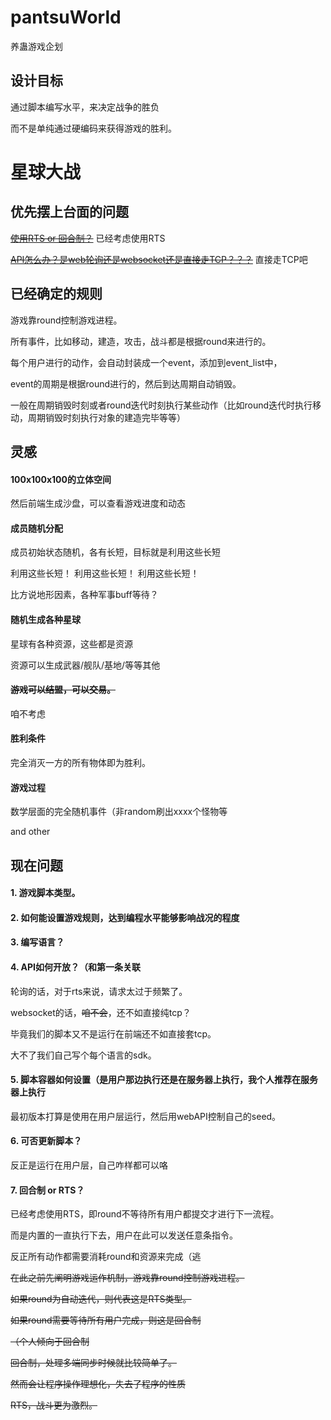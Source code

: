 # pantsuWorld
养蛊游戏企划
## 设计目标
通过脚本编写水平，来决定战争的胜负

而不是单纯通过硬编码来获得游戏的胜利。
# 星球大战
## 优先摆上台面的问题

<del>[使用RTS or 回合制？](#7-回合制-or-rts)</del> 已经考虑使用RTS

<del>[API怎么办？是web轮询还是websocket还是直接走TCP？？？](#4-api%E5%A6%82%E4%BD%95%E5%BC%80%E6%94%BE%E5%92%8C%E7%AC%AC%E4%B8%80%E6%9D%A1%E5%85%B3%E8%81%94)</del> 直接走TCP吧

## 已经确定的规则

游戏靠round控制游戏进程。

所有事件，比如移动，建造，攻击，战斗都是根据round来进行的。

每个用户进行的动作，会自动封装成一个event，添加到event_list中，

event的周期是根据round进行的，然后到达周期自动销毁。

一般在周期销毁时刻或者round迭代时刻执行某些动作（比如round迭代时执行移动，周期销毁时刻执行对象的建造完毕等等）


## 灵感
#### 100x100x100的立体空间

然后前端生成沙盘，可以查看游戏进度和动态

#### 成员随机分配

成员初始状态随机，各有长短，目标就是利用这些长短

利用这些长短！
利用这些长短！
利用这些长短！

比方说地形因素，各种军事buff等待？


#### 随机生成各种星球

星球有各种资源，这些都是资源

资源可以生成武器/舰队/基地/等等其他

#### <del>游戏可以结盟，可以交易。</del>

咱不考虑
#### 胜利条件

完全消灭一方的所有物体即为胜利。

#### 游戏过程
数学层面的完全随机事件（非random刷出xxxx个怪物等

and other

## 现在问题
#### 1. 游戏脚本类型。

#### 2. 如何能设置游戏规则，达到编程水平能够影响战况的程度

#### 3. 编写语言？

#### 4. API如何开放？（和第一条关联

轮询的话，对于rts来说，请求太过于频繁了。

websocket的话，<del>咱不会</del>，还不如直接纯tcp？

毕竟我们的脚本又不是运行在前端还不如直接套tcp。

大不了我们自己写个每个语言的sdk。

#### 5. 脚本容器如何设置（是用户那边执行还是在服务器上执行，我个人推荐在服务器上执行

最初版本打算是使用在用户层运行，然后用webAPI控制自己的seed。

#### 6. 可否更新脚本？
反正是运行在用户层，自己咋样都可以咯
#### 7. 回合制 or RTS？

已经考虑使用RTS，即round不等待所有用户都提交才进行下一流程。

而是内置的一直执行下去，用户在此可以发送任意条指令。

反正所有动作都需要消耗round和资源来完成（逃

<del>

在此之前先阐明游戏运作机制，游戏靠round控制游戏进程。

如果round为自动迭代，则代表这是RTS类型。

如果round需要等待所有用户完成，则这是回合制

（个人倾向于回合制


回合制，处理多端同步时候就比较简单了。

然而会让程序操作理想化，失去了程序的性质

RTS，战斗更为激烈。
</del>